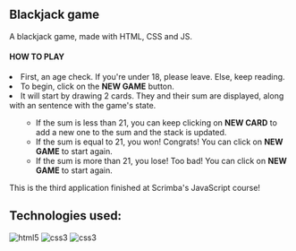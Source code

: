 ## Blackjack game
A blackjack game, made with HTML, CSS and JS. 
<h4>HOW TO PLAY</h4>
<li> First, an age check. If you're under 18, please leave. Else, keep reading.</li>
<li> To begin, click on the <b>NEW GAME</b> button.</li>
<li> It will start by drawing 2 cards. They and their sum are displayed, along with an sentence with the game's state.</li>
<ul>
  <ul>
    <li>If the sum is less than 21, you can keep clicking on <b>NEW CARD</b> to add a new one to the sum and the stack is updated.</li>
    <li>If the sum is equal to 21, you won! Congrats! You can click on <b>NEW GAME</b> to start again.</li>
    <li>If the sum is more than 21, you lose! Too bad! You can click on <b>NEW GAME</b> to start again.</li>
  </ul>
</ul>
This is the third application finished at Scrimba's JavaScript course!
  
## Technologies used:
<div style="display:inline_block">
  <img alt="html5" src="https://img.shields.io/badge/HTML5-E34F26?style=for-the-badge&logo=html5&logoColor=white"> 
  <img alt="css3" src="https://img.shields.io/badge/CSS3-1572B6?style=for-the-badge&logo=css3&logoColor=white">
  <img alt="css3" src="https://img.shields.io/badge/JavaScript-F7DF1E?style=for-the-badge&logo=javascript&logoColor=white">
</div>
<br>
